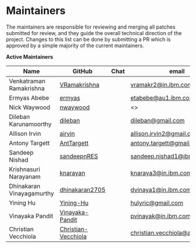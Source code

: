 Maintainers
===========

The maintainers are responsible for reviewing and merging all patches submitted for review, and they guide the overall technical direction of the project.
Changes to this list can be done by submitting a PR which is approved by a simple majority of the current maintainers.

**Active Maintainers**

| Name | GitHub | Chat | email
|------|--------|------|----------------------
| Venkatraman Ramakrishna | [VRamakrishna][VRamakrishna] |  | <vramakr2@in.ibm.com>
| Ermyas Abebe | [ermyas][ermyas] |  | <etabebe@au1.ibm.com>
| Nick Waywood | [nwaywood][nwaywood] |  | <>
| Dileban Karunamoorthy | [dileban][dileban] |  | <dileban@gmail.com>
| Allison Irvin | [airvin][airvin] |  | <allison.irvin2@gmail.com>
| Antony Targett | [AntTargett][AntTargett] |  | <antony.targett@gmail.com>
| Sandeep Nishad | [sandeepnRES][sandeepnRES] |  | <sandeep.nishad1@ibm.com>
| Krishnasuri Narayanam | [knarayan][knarayan] |  | <knaraya3@in.ibm.com>
| Dhinakaran Vinayagamurthy | [dhinakaran2705][dhinakaran2705] |  | <dvinaya1@in.ibm.com>
| Yining Hu | [Yining-Hu][Yining-Hu] |  | <hulyric@gmail.com>
| Vinayaka Pandit | [Vinayaka-Pandit][Vinayaka-Pandit] |  | <pvinayak@in.ibm.com>
| Christian Vecchiola | [Christian-Vecchiola][Christian-Vecchiola] |  | <christian.vecchiola@au1.ibm.com>

[VRamakrishna]: https://github.com/VRamakrishna
[ermyas]: https://github.com/ermyas
[nwaywood]: https://github.com/nwaywood
[dileban]: https://github.com/dileban
[airvin]: https://github.com/airvin
[AntTargett]: https://github.com/AntTargett
[sandeepnRES]: https://github.com/sandeepnRES
[knarayan]: https://github.com/knarayan
[dhinakaran2705]: https://github.com/dhinakaran2705
[Yining-Hu]: https://github.com//Yining-Hu
[Vinayaka-Pandit]: https://github.com/Vinayaka-Pandit
[Christian-Vecchiola]: https://github.com/hyp0th3rmi4

